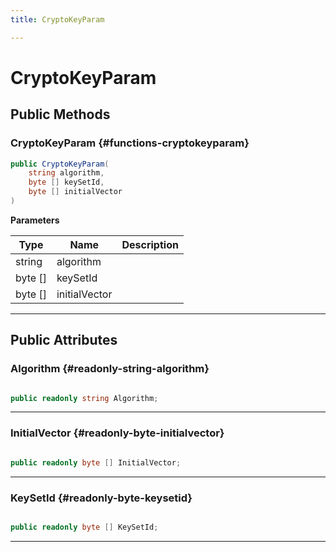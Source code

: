 ```yaml
---
title: CryptoKeyParam

---
```


# CryptoKeyParam










## Public Methods

###  CryptoKeyParam {#functions-cryptokeyparam}

```csharp
public CryptoKeyParam(
    string algorithm,
    byte [] keySetId,
    byte [] initialVector
)
```


**Parameters**

| Type | Name  | Description  | 
|--|--|--|
| string |algorithm||
| byte [] |keySetId||
| byte [] |initialVector||






-----------

## Public Attributes

### Algorithm {#readonly-string-algorithm}

```csharp

public readonly string Algorithm;

```






-----------

### InitialVector {#readonly-byte-initialvector}

```csharp

public readonly byte [] InitialVector;

```






-----------

### KeySetId {#readonly-byte-keysetid}

```csharp

public readonly byte [] KeySetId;

```






-----------


